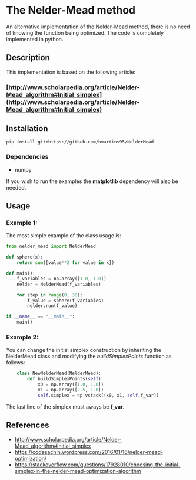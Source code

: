 # The Nelder-Mead method

An alternative implementation of the Nelder-Mead method, there is no need of knowing the function being optimized. The code is completely implemented in python.

## Description

This implementation is based on the following article:

### [http://www.scholarpedia.org/article/Nelder-Mead_algorithm#Initial_simplex](http://www.scholarpedia.org/article/Nelder-Mead_algorithm#Initial_simplex)

<!-- ![result](https://github.com/owruby/nelder_mead/blob/master/figures/anim.gif) -->

## Installation

```
pip install git+https://github.com/bmartins95/NelderMead
```

### Dependencies

- numpy

If you wish to run the examples the **matplotlib** dependency will also be needed.

## Usage

### Example 1:

The most simple example of the class usage is:

``` python
from nelder_mead import NelderMead

def sphere(x):
    return sum([value**2 for value in x])

def main():
    f_variables = np.array([1.0, 1.0])
    nelder = NelderMead(f_variables)

    for step in range(0, 30):
        f_value = sphere(f_variables)
        nelder.run(f_value)

if __name__ == "__main__":
    main()
```

### Example 2:

You can change the initial simplex construction by inheriting the NelderMead class and modifying the *buildSimplexPoints* function as follows:

``` python
    class NewNelderMead(NelderMead):
        def buildSimplexPoints(self):
            x0 = np.array([1.0, 1.0])
            x1 = np.array([2.5, 1.0])
            self.simplex = np.vstack((x0, x1, self.f_var))
```

The last line of the simplex must aways be **f_var**.

## References

- http://www.scholarpedia.org/article/Nelder-Mead_algorithm#Initial_simplex
- https://codesachin.wordpress.com/2016/01/16/nelder-mead-optimization/
- https://stackoverflow.com/questions/17928010/choosing-the-initial-simplex-in-the-nelder-mead-optimization-algorithm
